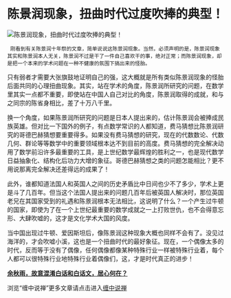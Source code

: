 陈景润现象，扭曲时代过度吹捧的典型！
====

			

                                                                   

![陈景润现象，扭曲时代过度吹捧的典型！](http://simg.sinajs.cn/blog7style/images/common/sg_trans.gif)

                                                                    

                                                                    

     刚看到有关陈景润十年祭的文章，简单说说这陈景润现象。当然，必须声明的是，陈景润现象其实和陈景润本人无关，陈景润不过是干了一件自己喜欢干的事，绝对正常；而陈景润现象，却是把一个本来的学术问题在一种不健康的氛围下搞出来的怪胎。  
  
  只有弱者才需要大张旗鼓地证明自己的强，这大概就是所有类似陈景润现象的怪胎后面共同的心理扭曲现象。其实，站在学术的角度，陈景润所研究的问题，在数学里其实一点都不重要，即使站在中国人自己对比的角度，陈景润取得的成就，和与之同宗的陈省身相比，差了十万八千里。  
  
  换一个角度，如果陈景润所研究的问题是日本人提出来的，估计陈景润会被捧成民族英雄。但对比一下国外的例子，有点数学常识的人都知道，费马猜想比陈景润研究的哥德巴赫猜想要重要得多。如果没有费马猜想的研究，现在的代数数论、代数几何、群论等等数学中的重要领域根本达不到目前的高度。费马猜想的完全解决动用了数学前沿许多最重要的工具，是上世纪数学最辉煌的胜利之一，也是现代数学日益抽象化、结构化后功力大增的象征。哥德巴赫猜想之类的问题怎能相比？更不用说那离完全解决还差得远的成果了！  
  
   此外，谁都知道法国人和英国人之间的历史矛盾比中日间也少不了多少，学术上更是斗了几百年。但当这个法国人提出来的问题几百年后被英国人解决时，那位英国老兄在其国家受到的礼遇和陈景润根本无法相比，这说明了什么？一个产生过牛顿的国家，即使为了在一个上世纪最重要的数学成就之一上打败世仇，也不会得意忘形、大肆吹嘘的，这才是文化学术大国的风度。  
  
   当中国出现过牛顿、爱因斯坦后，像陈景润这种现象大概也同样不会有了。没见过海洋的，才会吹嘘小溪，这也是一个扭曲时代的最好象征。现在，一个偶像太多的时代，反而等于没有了偶像，任何偶像都像某种特殊行业一样被特殊行业着，每个人都可以很特殊行业地特殊行业着偶像们，这，才是时代真正的进步！

[**余秋雨，故意混淆白话和白话文，居心何在？**](http://blog.sina.com.cn/u/486e105c010003qr)

浏览“缠中说禅”更多文章请点击进入[缠中说禅](http://blog.sina.com.cn/m/chzhshch)
